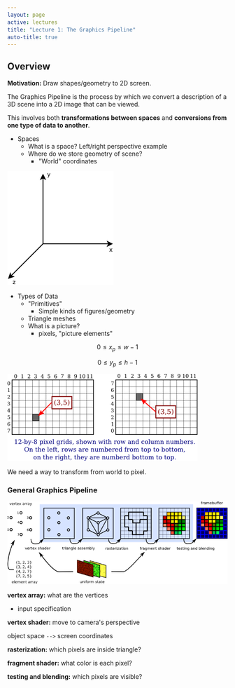 ```yaml
---
layout: page
active: lectures
title: "Lecture 1: The Graphics Pipeline"
auto-title: true
---
```



## Overview

**Motivation:** Draw shapes/geometry to 2D screen.

The Graphics Pipeline is the process by which we convert a description of a 3D scene into a 2D image that can be viewed.

This involves both **transformations between spaces** and **conversions from one type of data to another**.

- Spaces
  - What is a space? Left/right perspective example
  - Where do we store geometry of scene?
    - "World" coordinates

<img src="01-figure-coordinate-frame.png" alt="coordinate frame" class="img-thumbnail" />

- Types of Data
  - "Primitives"
    - Simple kinds of figures/geometry
  - Triangle meshes
  - What is a picture?
    - pixels, "picture elements"

$$ 0 \le x_p \le w - 1 $$

$$ 0 \le y_p \le h - 1 $$

<img src="01-figure-pixel-coordinates.png" alt="pixel coordinates" class="img-thumbnail" />

We need a way to transform from world to pixel.



### General Graphics Pipeline

<img src="01-figure-graphics-pipeline.png" alt="graphics pipeline" class="img-thumbnail" />

**vertex array:** what are the vertices

- input specification

**vertex shader:** move to camera's perspective

object space `-->` screen coordinates

**rasterization:** which pixels are inside triangle?

**fragment shader:** what color is each pixel?

**testing and blending:** which pixels are visible?

